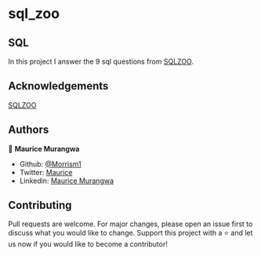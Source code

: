 # sql_zoo

## SQL

In this project I answer the 9 sql questions from [SQLZOO](https://sqlzoo.net).

## Acknowledgements

[SQLZOO](https://sqlzoo.net)

## Authors

👨 **Maurice Murangwa**

- Github: [@Morrism1](https://github.com/Morrism1)
- Twitter: [Maurice](https://twitter.com/MurangwaMorris)
- Linkedin: [Maurice Murangwa](https://www.linkedin.com/in/murangwa-maurice-769549140/)

## Contributing

Pull requests are welcome. For major changes, please open an issue first to discuss what you would like to change.
Support this project with a ⭐️ and let us now if you would like to become a contributor!
